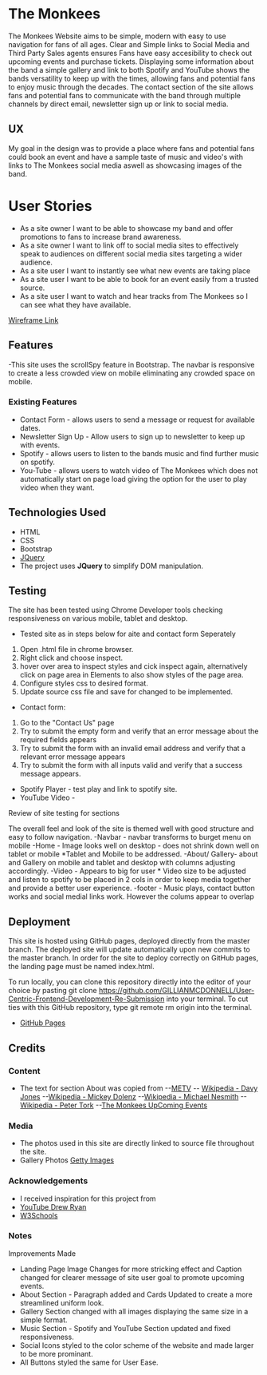 # The Monkees

The Monkees Website aims to be simple, modern with easy to use navigation for fans of all ages. Clear and Simple links to Social Media and Third Party Sales agents ensures Fans have easy accesibility to check out upcoming events and purchase tickets. 
Displaying some information about the band a simple gallery and link to both Spotify and YouTube shows the bands versatility to keep up with the times, allowing fans and potential fans to enjoy music through the decades.
The contact section of the site allows fans and potential fans to communicate with the band through multiple channels by direct email, newsletter sign up or link to social media. 
 

## UX

My goal in the design was to provide a place where fans and potential fans could book an event and have a sample taste of music and video's with links to The Monkees social media aswell as showcasing images of the band. 

# User Stories
- As a site owner I want to be able to showcase my band and offer promotions to fans to increase brand awareness.
- As a site owner I want to link off to social media sites to effectively speak to audiences on different social media sites targeting a wider audience.
- As a site user I want to instantly see what new events are taking place 
- As a site user I want to be able to book for an event easily from a trusted source.
- As a site user I want to watch and hear tracks from The Monkees so I can see what they have available.

[Wireframe Link](https://github.com/GILLIANMCD/User-Centric-Frontend-Development-Milestone-Project/blob/master/assets/wireframe.pdf)


## Features

-This site uses the scrollSpy feature in Bootstrap. The navbar is responsive to create a less crowded view on mobile eliminating any crowded space on mobile.

### Existing Features
- Contact Form - allows users to send a message or request for available dates. 
- Newsletter Sign Up - Allow users to sign up to newsletter to keep up with events.
- Spotify - allows users to listen to the bands music and find further music on spotify.
- You-Tube - allows users to watch video of The Monkees which does not automatically start on page load giving the option for the user to play video when they want.

## Technologies Used
- HTML
- CSS
- Bootstrap
- [JQuery](https://jquery.com)
 - The project uses **JQuery** to simplify DOM manipulation.

## Testing
The site has been tested using Chrome Developer tools checking responsiveness on various mobile, tablet and desktop. 

- Tested site as in steps below for aite and contact form Seperately

1. Open .html file in chrome browser.
2. Right click and choose inspect.
3. hover over area to inspect styles and cick inspect again, alternatively click on page area in Elements to also show styles of the page area.
4. Configure styles css to desired format. 
5. Update source css file and save for changed to be implemented.

- Contact form:
 1. Go to the "Contact Us" page
 2. Try to submit the empty form and verify that an error message about the required fields appears
 3. Try to submit the form with an invalid email address and verify that a relevant error message appears
 4. Try to submit the form with all inputs valid and verify that a success message appears.

 - Spotify Player - test play and link to spotify site.
 - YouTube Video - 

Review of site testing for sections

The overall feel and look of the site is themed well with good structure and easy to follow navigation.
-Navbar - navbar transforms to burget menu on mobile 
-Home - Image looks well on desktop - does not shrink down well on tablet or mobile *Tablet and Mobile to be addressed.
-About/ Gallery- about and Gallery on mobile and tablet and desktop with columns adjusting accordingly.
-Video - Appears to big for user * Video size to be adjusted and listen to spotify to be placed in 2 cols in order to keep media together and provide a better user experience. 
-footer - Music plays, contact button works and social medial links work. However the colums appear to overlap 

## Deployment

This site is hosted using GitHub pages, deployed directly from the master branch. The deployed site will update automatically upon new commits to the master branch. In order for the site to deploy correctly on GitHub pages, the landing page must be named index.html.

To run locally, you can clone this repository directly into the editor of your choice by pasting git clone https://github.com/GILLIANMCDONNELL/User-Centric-Frontend-Development-Re-Submission into your terminal. To cut ties with this GitHub repository, type git remote rm origin into the terminal.

- [GitHub Pages](https://gillianmcdonnell.github.io/User-Centric-Frontend-Development-Re-Submission/)

## Credits

### Content
- The text for section About was copied from
--[METV](https://www.metv.com/lists/10-things-you-might-not-know-about-the-monkees)
-- [Wikipedia - Davy Jones](https://www.metv.com/lists/10-things-you-might-not-know-about-the-monkees) 
--[Wikipedia - Mickey Dolenz](https://en.wikipedia.org/wiki/Micky_Dolenz)
--[Wikipedia - Michael Nesmith](https://en.wikipedia.org/wiki/Michael_Nesmith)
--[Wikipedia - Peter Tork](https://en.wikipedia.org/wiki/Peter_Tork)
--[The Monkees UpComing Events](https://www.facebook.com/pg/TheMonkees/events/)

### Media
- The photos used in this site are directly linked to source file throughout the site. 
- Gallery Photos [Getty Images](https://www.gettyimages.ie/)

### Acknowledgements

- I received inspiration for this project from
- [YouTube Drew Ryan](https://www.youtube.com/watch?v=Ht1F9KuhJO4&t=185s)
- [W3Schools](https://www.w3schools.com)

### Notes

Improvements Made 
- Landing Page Image Changes for more stricking effect and Caption changed for clearer message of site user goal to promote upcoming events.
- About Section - Paragraph added and Cards Updated to create a more streamlined uniform look. 
- Gallery Section changed with all images displaying the same size in a simple format. 
- Music Section - Spotify and YouTube Section updated and fixed responsiveness.
- Social Icons styled to the color scheme of the website and made larger to be more prominant. 
- All Buttons styled the same for User Ease. 



